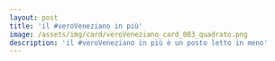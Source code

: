 ```yaml
---
layout: post
title: 'il #veroVeneziano in più'
image: /assets/img/card/veroVeneziano_card_003_quadrato.png
description: 'il #veroVeneziano in più è un posto letto in meno'
---
```

